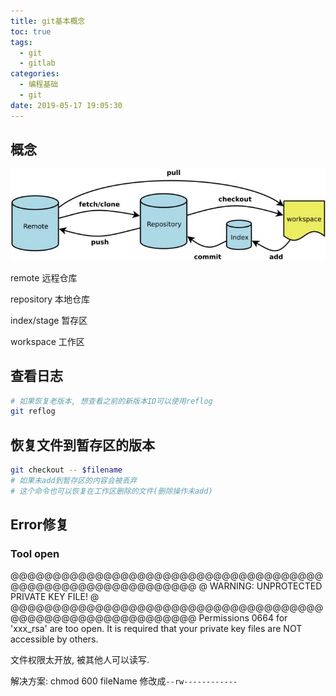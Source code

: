 ```yaml
---
title: git基本概念
toc: true
tags:
  - git
  - gitlab
categories:
  - 编程基础
  - git
date: 2019-05-17 19:05:30
---
```






## 概念

![img](git基本概念/v2-3bc9d5f2c49a713c776e69676d7d56c5_hd.jpg)

remote  远程仓库

repository   本地仓库

index/stage   暂存区

workspace     工作区



## 查看日志

```bash
# 如果恢复老版本, 想查看之前的新版本ID可以使用reflog
git reflog
```



## 恢复文件到暂存区的版本

```bash
git checkout -- $filename
# 如果未add到暂存区的内容会被丢弃
# 这个命令也可以恢复在工作区删除的文件(删除操作未add)
```





## Error修复

### Tool open

@@@@@@@@@@@@@@@@@@@@@@@@@@@@@@@@@@@@@@@@@@@@@@@@@@@@@@@@@@@
@         WARNING: UNPROTECTED PRIVATE KEY FILE!          @
@@@@@@@@@@@@@@@@@@@@@@@@@@@@@@@@@@@@@@@@@@@@@@@@@@@@@@@@@@@
Permissions 0664 for 'xxx_rsa' are too open.
It is required that your private key files are NOT accessible by others.

文件权限太开放, 被其他人可以读写.

解决方案:  chmod 600 fileName       修改成```--rw------------```